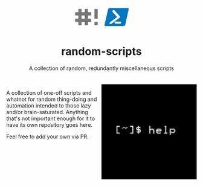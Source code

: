<div align='center'>
    <img alt='Shebang'         src='resources/shebang.png'    width='64'>
    &nbsp;&nbsp;
    <img alt='Powershell Logo' src='resources/powershell.png' width='64'>
</div>

<div align='center'><h1>random-scripts</h1></div>
<div align='center'>A collection of random, redundantly miscellaneous scripts</div>
<br>
<br>
<img src='resources/help.jpg' align='right'>

A  collection  of one-off  scripts  and  whatnot  for random  thing-doing  and
automation intended to those lazy  and/or brain-saturated. Anything that's not
important enough for it to have its own repository goes here.

Feel free to add your own via PR.

